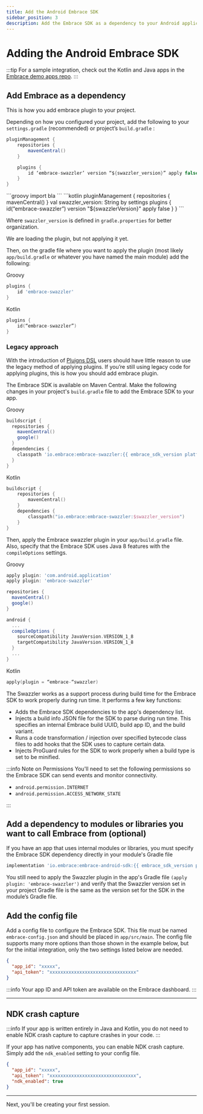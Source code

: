 ```yaml
---
title: Add the Android Embrace SDK
sidebar_position: 3
description: Add the Embrace SDK as a dependency to your Android application
---
```


# Adding the Android Embrace SDK

:::tip
For a sample integration, check out the Kotlin and Java apps in the <a href="https://github.com/embrace-io/embrace-demo-apps/tree/master/android" target="_blank">Embrace demo apps repo</a>.
:::

## Add Embrace as a dependency

This is how you add embrace plugin to your project.

Depending on how you configured your project, add the following to your `settings.gradle` (recommended) or project’s `build.gradle` :

```groovy
pluginManagement {
    repositories {
        mavenCentral()
    }

    plugins {
        id ‘embrace-swazzler’ version “${swazzler_version}” apply false
    }
}
```

<Tabs groupId="android-language" queryString="android-language">
<TabItem value="groovy" label="Groovy">
```groovy
import bla
```
</TabItem>

<TabItem value="kotlin" label="Kotlin">
```kotlin
pluginManagement {
    repositories {
        mavenCentral()
    }
    val swazzler_version: String by settings
    plugins {
        id(“embrace-swazzler”) version "${swazzlerVersion}" apply false
    }
}
```
</TabItem>
</Tabs>

Where `swazzler_version` is defined in `gradle.properties` for better organization.

We are loading the plugin, but not applying it yet.

Then, on the gradle file where you want to apply the plugin (most likely `app/build.gradle` or whatever you have named the main module) add the following:

Groovy
```groovy
plugins {
    id 'embrace-swazzler'
}
```

Kotlin
```kotlin
plugins {
    id(“embrace-swazzler”)
}
```

### Legacy approach

With the introduction of <a href="https://docs.gradle.org/current/userguide/plugins.html#sec:plugins_block" target="_blank">Pluigns DSL</a> users should have little reason to use the legacy method of applying plugins. 
If you’re still using legacy code for applying plugins, this is how you should add embrace plugin.

The Embrace SDK is available on Maven Central. Make the following changes in your
project's `build.gradle` file to add the Embrace SDK to your app.

Groovy
```groovy
buildscript {
  repositories {
    mavenCentral()
    google()
  }
  dependencies {
    classpath 'io.embrace:embrace-swazzler:{{ embrace_sdk_version platform="android" }}'
  }
}
```

Kotlin
```kotlin
buildscript {
    repositories {
        mavenCentral()
    }
    dependencies {
        classpath("io.embrace:embrace-swazzler:$swazzler_version")
    }
}
```

Then, apply the Embrace swazzler plugin in your `app/build.gradle` file. Also, specify that the Embrace SDK uses Java 8 features with the `compileOptions` settings.

Groovy
```groovy
apply plugin: 'com.android.application'
apply plugin: 'embrace-swazzler'

repositories {
  mavenCentral()
  google()
}

android {
  ...
  compileOptions {
    sourceCompatibility JavaVersion.VERSION_1_8
    targetCompatibility JavaVersion.VERSION_1_8
  }
  ...
}
```

Kotlin
```kotlin
apply(plugin = “embrace-“swazzler)
```

The Swazzler works as a support process during build time for the Embrace SDK to work properly during run time. It performs a few key functions:
* Adds the Embrace SDK dependencies to the app's dependency list.
* Injects a build info JSON file for the SDK to parse during run time. This specifies an internal Embrace build UUID, build app ID, and the build variant.
* Runs a code transformation / injection over specified bytecode class files to add hooks that the SDK uses to capture certain data.
* Injects ProGuard rules for the SDK to work properly when a build type is set to be minified.

:::info Note on Permissions
You'll need to set the following permissions so the Embrace SDK can send events and monitor connectivity. 

* `android.permission.INTERNET`
* `android.permission.ACCESS_NETWORK_STATE`

:::

## Add a dependency to modules or libraries you want to call Embrace from (optional)

If you have an app that uses internal modules or libraries, you must specify the Embrace SDK dependency directly in your module's Gradle file

```groovy
implementation 'io.embrace:embrace-android-sdk:{{ embrace_sdk_version platform="android" }}'
```

You still need to apply the Swazzler plugin in the app's Gradle file `(apply plugin: 'embrace-swazzler')` and verify that the Swazzler version set in your project Gradle file is the same as the version set for the SDK in the module’s Gradle file.

## Add the config file

Add a config file to configure the Embrace SDK. This file must be named `embrace-config.json` and should be placed in `app/src/main`. The config file supports many more options than those shown in the example below, but for the initial integration, only the two settings listed below are needed.

```json
{
  "app_id": "xxxxx",
  "api_token": "xxxxxxxxxxxxxxxxxxxxxxxxxxxxxxxx"
}
```

:::info
Your app ID and API token are available on the Embrace dashboard.
:::

---

## NDK crash capture

:::info
If your app is written entirely in Java and Kotlin, you do not need to enable NDK crash capture to capture crashes in your code.
:::

If your app has native components, you can enable NDK crash capture. Simply add the `ndk_enabled` setting to your config file.

```json
{
  "app_id": "xxxxx",
  "api_token": "xxxxxxxxxxxxxxxxxxxxxxxxxxxxxxxx",
  "ndk_enabled": true
}
```

---

Next, you'll be creating your first session.
